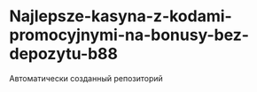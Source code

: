 # Najlepsze-kasyna-z-kodami-promocyjnymi-na-bonusy-bez-depozytu-b88
Автоматически созданный репозиторий
